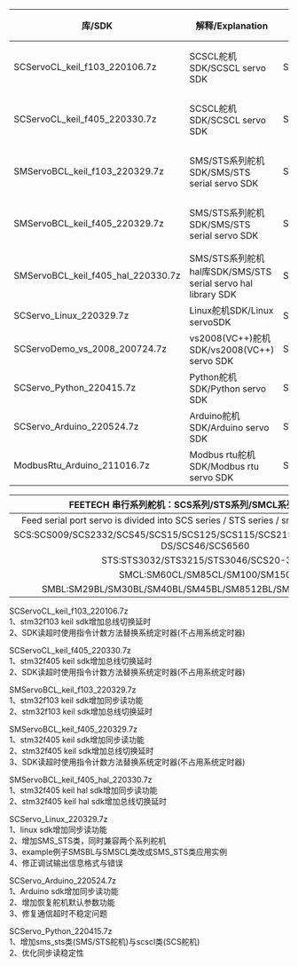 | 库/SDK                              | 解释/Explanation                           | FEETECH Serail servo | 环境/Surroundings                      |
| ---------------------------------- | ---------------------------------------- | -------------------- | ------------------------------------ |
| SCServoCL_keil_f103_220106.7z      | SCSCL舵机SDK/SCSCL servo SDK               | SCS                  | 支持STM32F103芯片/support STM32F103 Chip |
| SCServoCL_keil_f405_220330.7z      | SCSCL舵机SDK/SCSCL servo SDK               | SCS                  | 支持STM32F405芯片/support STM32F405 chip |
| SMServoBCL_keil_f103_220329.7z     | SMS/STS系列舵机SDK/SMS/STS serial servo SDK  | SMSBL/SMSCL/STS      | 支持STM32F103芯片/support STM32F103 chip |
| SMServoBCL_keil_f405_220329.7z     | SMS/STS系列舵机SDK/SMS/STS serial servo SDK  | SMSBL/SMSCL/STS      | 支持STM32F405芯片/support STM32F405 chip |
| SMServoBCL_keil_f405_hal_220330.7z | SMS/STS系列舵机hal库SDK/SMS/STS serial servo hal library SDK | SMSBL/SMSCL/STS      | 支持STM32F405芯片/support STM32F405 chip |
| SCServo_Linux_220329.7z            | Linux舵机SDK/Linux servoSDK                | SCSCL/SMSBL/SMSCL/STS      | Linux                                |
| SCServoDemo_vs_2008_200724.7z      | vs2008(VC++)舵机SDK/vs2008(VC++) servo SDK | SCSCL/SMSBL/SMSCL/STS      | VC++                                 |
| SCServo_Python_220415.7z           | Python舵机SDK/Python servo SDK             | SCSCL/SMSBL/SMSCL/STS      | Python                               |
| SCServo_Arduino_220524.7z          | Arduino舵机SDK/Arduino servo SDK           | SCSCL/SMSBL/SMSCL/STS      | Arduino                              |
| ModbusRtu_Arduino_211016.7z        | Modbus rtu舵机SDK/Modbus rtu servo SDK     | SMSBLMD/SMSCLMD      | Arduino                              |

| FEETECH 串行系列舵机：SCS系列/STS系列/SMCL系列/SMBL系列 |
| :--------------------------------------: |
| Feed serial port servo is divided into SCS series / STS series / smcl series / SMBL series |
| SCS:SCS009/SCS2332/SCS45/SCS15/SCS125/SCS115/SCS215/SCS25/SCS40/SCS40-DS/SCS46/SCS6560 |
|  STS:STS3032/STS3215/STS3046/SCS20-360T  |
|      SMCL:SM60CL/SM85CL/SM100/SM150      |
| SMBL:SM29BL/SM30BL/SM40BL/SM45BL/SM8512BL/SM8524BL/SM120BL |

SCServoCL_keil_f103_220106.7z  
1、stm32f103 keil sdk增加总线切换延时  
2、SDK读超时使用指令计数方法替换系统定时器(不占用系统定时器)   

SCServoCL_keil_f405_220330.7z  
1、stm32f405 keil sdk增加总线切换延时  
2、SDK读超时使用指令计数方法替换系统定时器(不占用系统定时器)    

SMServoBCL_keil_f103_220329.7z  
1、stm32f103 keil sdk增加同步读功能  
2、stm32f103 keil sdk增加总线切换延时

SMServoBCL_keil_f405_220329.7z  
1、stm32f405 keil sdk增加同步读功能  
2、stm32f405 keil sdk增加总线切换延时  
3、SDK读超时使用指令计数方法替换系统定时器(不占用系统定时器)

SMServoBCL_keil_f405_hal_220330.7z  
1、stm32f405 keil hal sdk增加同步读功能  
2、stm32f405 keil hal sdk增加总线切换延时 

SCServo_Linux_220329.7z  
1、linux sdk增加同步读功能  
2、增加SMS_STS类，同时兼容两个系列舵机  
3、example例子SMSBL与SMSCL类改成SMS_STS类应用实例  
4、修正调试输出信息格式与错误  

SCServo_Arduino_220524.7z  
1、Arduino sdk增加同步读功能  
2、增加恢复舵机默认参数功能  
3、修复通信超时不稳定问题  

SCServo_Python_220415.7z  
1、增加sms_sts类(SMS/STS舵机)与scscl类(SCS舵机)  
2、优化同步读稳定性  